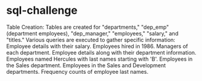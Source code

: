 # sql-challenge
Table Creation:
Tables are created for "departments," "dep_emp" (department employees), "dep_manager," "employees," "salary," and "titles."
Various queries are executed to gather specific information:
Employee details with their salary.
Employees hired in 1986.
Managers of each department.
Employee details along with their department information.
Employees named Hercules with last names starting with 'B'.
Employees in the Sales department.
Employees in the Sales and Development departments.
Frequency counts of employee last names.
